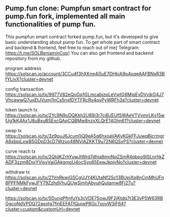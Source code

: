 ## Pump.fun clone: Pumpfun smart contract for pump.fun fork, implemented all main functionalities of pump fun.
This pumpfun smart contract forked pump.fun, but it's developed to give basic understanding about pump fun. 
To get whole part of smart contract and backend & frontend, feel free to reach out of me[ Telegram: https://t.me/SOLBenjaminCup]
You can also get frontend and backend repository from my github.


program address
https://solscan.io/account/3CCu4f3hXKne4i5uE7DHkiA9o4oqeAAFBNxR3BfYLivX?cluster=devnet

config transaction
https://solscan.io/tx/9977V82eQoGq1GLmcabizpLeVwtG6MjpEyDVvikG4J7VhcawwQ7uxEtJVumj1nCs5nsfDYTFRcRv4pvPyWRFh3a?cluster=devnet

token launch tx
https://solscan.io/tx/2Yc9N9oDQKkh2U89i3r7ciBJEUfSWAeVTVvmrLKs15wfJg1kK4Ax1J8uBxuBSExcQApCQBMw8nzxXLQrE14Ghn61?cluster=devnet

swap tx
https://solscan.io/tx/3z9puJ6Jcum1iQ9eA5q6hxoaVAKyKGkFFJuwqBjcrmgrA6xbpiLxwB5GDpD3cD7Wzuo48NViAZKKT9u72N6QSxPS?cluster=devnet

curve reach tx
https://solscan.io/tx/2QtdKZrhYuwJtWrd7dhja8mnNqZSmR4qbpo9iSLnrhkZADF3zzm8DojYVisvVaiGAkgmoU4ocSyo65EewJkpjvNo?cluster=devnet

withdraw tx
https://solscan.io/tx/21VnRkwjGSCgUJY4KUtaNf2Sc13BUpjXp8nCmMhUFn8PPFNMkFywJFY79ZzhdVhuQUwSjmhAbyuhQutamw8Fj27u?cluster=devnet


https://solscan.io/tx/5DunqPfmfuYs3cVDE7SowJ9F2jKtdq7t3E3yP5W63RBGgcoNdVPDQ72asotg7fjnEEFATfQuiwPRGc7xqvW3iF64?cluster=custom&customUrl=devnet
